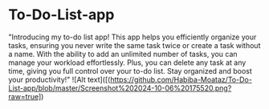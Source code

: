 # To-Do-List-app


"Introducing my to-do list app! This app helps you efficiently organize your tasks, ensuring you never write the same task twice or create a task without a name. With the ability to add an unlimited number of tasks, you can manage your workload effortlessly. Plus, you can delete any task at any time, giving you full control over your to-do list. Stay organized and boost your productivity!"
![Alt text]([(https://github.com/Habiba-Moataz/To-Do-List-app/blob/master/Screenshot%202024-10-06%20175520.png?raw=true])
